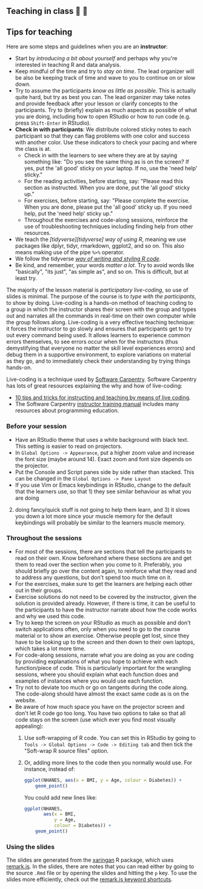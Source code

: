 
## Teaching in class :information_desk_person: :speech_balloon:

## Tips for teaching

Here are some steps and guidelines when you are an **instructor**:

- Start by *introducing a bit about yourself* and perhaps why you're interested
in teaching R and data analysis.
- Keep mindful of the time and try to *stay on time*. The lead organizer will be
also be keeping track of time and wave to you to continue on or slow down.
- Try to assume the participants *know as little as possible*. This is actually
quite hard, but try as best you can. The lead organizer may take notes and
provide feedback after your lesson or clarify concepts to the participants. Try
to (briefly) explain as much aspects as possible of what you are doing,
including how to open RStudio or how to run code (e.g. press `Shift-Enter` in RStudio).
- **Check in with participants**: We distribute colored sticky notes to each
participant so that they can flag problems with one color and success with
another color. Use these indicators to check your pacing and where the
class is at.
    - Check in with the learners to see where they are at by saying something like:
    "Do you see the same thing as is on the screen? 
    If yes, put the 'all good' sticky on your laptop. 
    If no, use the 'need help' sticky."
    - For the reading activities, before starting, say:
    "Please read this section as instructed. 
    When you are done, put the 'all good' sticky up."
    - For exercises, before starting, say:
    "Please complete the exercise. When you are done,
    please put the 'all good' sticky up.
    If you need help, put the 'need help' sticky up."
    - Throughout the exercises and code-along sessions, reinforce the use of
    troubleshooting techniques including finding help from other resources.
- We teach the *[tidyverse][tidyverse] way of using R*, meaning we use
packages like dplyr, tidyr, rmarkdown, ggplot2, and so on. This also means making
use of the pipe `%>%` operator.
- We follow the tidyverse [*way of writing and styling R code*](https://style.tidyverse.org/).
- Be kind, and remember, your words *matter a lot*. Try to avoid words like
"basically", "its just", "as simple as", and so on. This is difficult, but at least
try.

The majority of the lesson material is *participatory live-coding*, so use of
slides is minimal. The purpose of the course is to *type with the participants*,
to show by doing. 
Live-coding is a hands-on method of teaching coding to a group in which the
instructor shares their screen with the group and types out and narrates all the 
commands in real-time on their own computer while the group follows along.
Live-coding is a very effective teaching technique: it forces the instructor to
go slowly and ensures that participants get to try out every command being used.
It allows learners to experience common errors themselves, to see errors occur
when for the instructors (thus demystifying that everyone no matter the skill level
experiences errors) and debug them in a supportive environment, to explore
variations on material as they go, and to immediately check their understanding
by trying things hands-on.

Live-coding is a technique used by [Software Carpentry](https://software-carpentry.org/about/). 
Software Carpentry has lots of great resources explaining the why and how of live-coding:

- [10 tips and tricks for instructing and teaching by means of live coding](https://software-carpentry.org/blog/2016/04/tips-tricks-live-coding.html).
- The Software Carpentry [instructor training manual](https://carpentries.github.io/instructor-training/) 
includes many resources about programming education.

### Before your session

- Have an RStudio theme that uses a white background with black text.
This setting is easier to read on projectors.
- In `Global Options -> Appearance`, 
put a higher zoom value and increase the font size (maybe around 14). 
Exact zoom and font size depends on the projector.
- Put the Console and Script panes side by side rather than stacked. 
This can be changed in the `Global Options -> Pane Layout` 
- If you use Vim or Emacs keybindings in RStudio, change to the default that
the learners use, so that 1) they see similar behaviour as what you are doing
2) doing fancy/quick stuff is *not* going to help them learn, and 3)
it slows you down a lot more since your muscle memory for the default keybindings
will probably be similar to the learners muscle memory.

### Throughout the sessions

- For most of the sessions,
there are sections that tell the participants to read on their own.
Know beforehand where these sections are and
get them to read over the section when you come to it.
Preferably, you should briefly go over the content again, to reinforce what they read and to
address any questions, but don't spend too much time on it.
- For the exercises, 
make sure to get the learners are helping each other out in their groups.
- Exercise solutions do not need to be covered by the instructor,
given the solution is provided already. However, if there is time, it can be useful
to the participants to have the instructor narrate about how the code works and
why we used this code.
- Try to keep the screen on your RStudio as much as possible 
and don't switch applications often, 
only when you need to go to the course material or to show an exercise.
Otherwise people get lost, since they have to be looking up to the screen and
then down to their own laptops, which takes a lot more time.
- For code-along sessions, narrate what you are doing as you are coding by
providing explanations of what you hope to achieve with each function/piece of
code. This is particularly important for the wrangling sessions, where you
should explain what each function does and examples of instances where you would
use each function.
- Try not to deviate too much or go on tangents during the code along. The
code-along should have almost the exact same code as is on the website.
- Be aware of how much space you have on the projector screen 
and don't let R code go too long. 
You have two options to take so that all code stays on the screen
(use which ever you find most visually appealing):
    1. Use soft-wrapping of R code. 
    You can set this in RStudio by going to `Tools -> Global
    Options -> Code -> Editing tab`
    and then tick the "Soft-wrap R source files" option.
    2. Or, adding more lines to the code then you normally would use.
    For instance, instead of:

        ```r
        ggplot(NHANES, aes(x = BMI, y = Age, colour = Diabetes)) +
            geom_point()
        ```
    
        You could add new lines like:
    
        ```r
        ggplot(NHANES, 
               aes(x = BMI, 
                   y = Age, 
                   colour = Diabetes)) +
            geom_point()
        ```

### Using the slides

The slides are generated from the [xaringan] R package,
which uses [remark.js].
In the slides, there are notes that you can read 
either by going to the source `.Rmd` file 
or by opening the slides and hitting the `p` key.
To use the slides more efficiently, 
check out the [remark.js keyword shortcuts].

[remark.js]: https://remarkjs.com/#1
[xaringan]: https://github.com/yihui/xaringan
[remark.js keyword shortcuts]: https://github.com/gnab/remark/wiki/Keyboard-shortcuts
